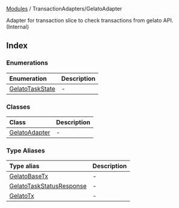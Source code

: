 [Modules](../../README.md) / TransactionAdapters/GelatoAdapter

Adapter for transaction slice to check transactions from gelato API. (Internal)

## Index

### Enumerations

| Enumeration | Description |
| :------ | :------ |
| [GelatoTaskState](enumerations/GelatoTaskState.md) | - |

### Classes

| Class | Description |
| :------ | :------ |
| [GelatoAdapter](classes/GelatoAdapter.md) | - |

### Type Aliases

| Type alias | Description |
| :------ | :------ |
| [GelatoBaseTx](type-aliases/GelatoBaseTx.md) | - |
| [GelatoTaskStatusResponse](type-aliases/GelatoTaskStatusResponse.md) | - |
| [GelatoTx](type-aliases/GelatoTx.md) | - |
